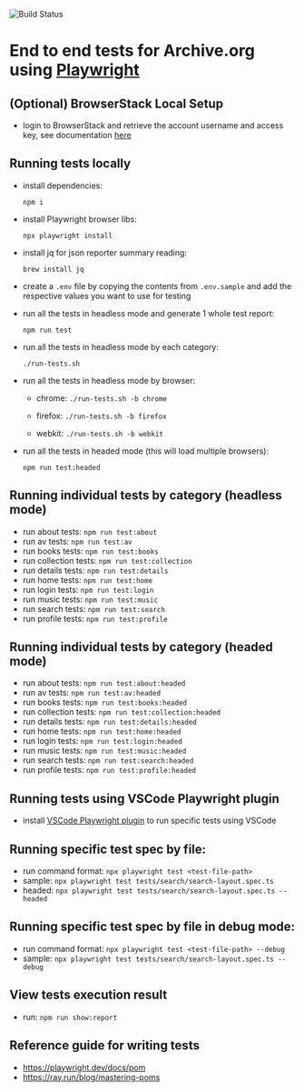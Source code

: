 ![Build Status](https://github.com/internetarchive/archiveorg-e2e-tests/actions/workflows/main.yml/badge.svg)

# End to end tests for Archive.org using [Playwright](https://playwright.dev/)


## (Optional) BrowserStack Local Setup

- login to BrowserStack and retrieve the account username and access key, see documentation [here](https://www.browserstack.com/docs/automate/playwright/getting-started/nodejs/test-runner)


## Running tests locally

- install dependencies:

    `npm i`

- install Playwright browser libs:

    `npx playwright install`

- install jq for json reporter summary reading:

    `brew install jq`

- create a `.env` file by copying the contents from `.env.sample` and add the respective values you want to use for testing

- run all the tests in headless mode and generate 1 whole test report:

    `npm run test`

- run all the tests in headless mode by each category:

    `./run-tests.sh`

- run all the tests in headless mode by browser:

    - chrome: `./run-tests.sh -b chrome`

    - firefox: `./run-tests.sh -b firefox`

    - webkit: `./run-tests.sh -b webkit`

- run all the tests in headed mode (this will load multiple browsers):

    `npm run test:headed`


## Running individual tests by category (headless mode)

- run about tests: `npm run test:about`
- run av tests: `npm run test:av`
- run books tests: `npm run test:books`
- run collection tests: `npm run test:collection`
- run details tests: `npm run test:details`
- run home tests: `npm run test:home`
- run login tests: `npm run test:login`
- run music tests: `npm run test:music`
- run search tests: `npm run test:search`
- run profile tests: `npm run test:profile`


## Running individual tests by category (headed mode)

- run about tests: `npm run test:about:headed`
- run av tests: `npm run test:av:headed`
- run books tests: `npm run test:books:headed`
- run collection tests: `npm run test:collection:headed`
- run details tests: `npm run test:details:headed`
- run home tests: `npm run test:home:headed`
- run login tests: `npm run test:login:headed`
- run music tests: `npm run test:music:headed`
- run search tests: `npm run test:search:headed`
- run profile tests: `npm run test:profile:headed`


## Running tests using VSCode Playwright plugin

- install [VSCode Playwright plugin](https://marketplace.visualstudio.com/items?itemName=ms-playwright.playwright) to run specific tests using VSCode


## Running specific test spec by file:

- run command format: `npx playwright test <test-file-path>`
- sample: `npx playwright test tests/search/search-layout.spec.ts`
- headed: `npx playwright test tests/search/search-layout.spec.ts --headed`


## Running specific test spec by file in debug mode:

- run command format: `npx playwright test <test-file-path> --debug`
- sample: `npx playwright test tests/search/search-layout.spec.ts --debug`


## View tests execution result

- run: `npm run show:report`


## Reference guide for writing tests

- https://playwright.dev/docs/pom
- https://ray.run/blog/mastering-poms
